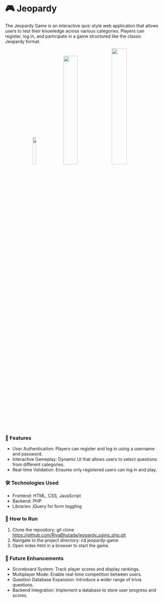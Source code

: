 # 🎮 Jeopardy

The Jeopardy Game is an interactive quiz-style web application that allows users to test their knowledge across various categories. Players can register, log in, and participate in a game structured like the classic Jeopardy format.
<br/>

<div align="center">
  <img width="15%" src="https://github.com/user-attachments/assets/cb2bc869-e46b-4c5c-bc0c-c76e54967825" />
  <img width="30%" src="https://github.com/user-attachments/assets/a84cc2a6-0400-4ba5-8122-1bebda5a77e5" />
  <img width="31%" src="https://github.com/user-attachments/assets/024aec3b-7478-443a-aeb4-0a3c445b9346"/>
</div>
<br/>

### 🚀 Features
- User Authentication: Players can register and log in using a username and password.
- Interactive Gameplay: Dynamic UI that allows users to select questions from different categories.
- Real-time Validation: Ensures only registered users can log in and play.

### 🛠️ Technologies Used
- Frontend: HTML, CSS, JavaScript
- Backend: PHP
- Libraries: jQuery for form toggling

### 📌 How to Run
1) Clone the repository: git clone https://github.com/RiyaBhutada/jeopardy_using_php.git
2) Navigate to the project directory: cd jeopardy-game
3) Open index.html in a browser to start the game.

### 🎯 Future Enhancements
- Scoreboard System: Track player scores and display rankings.
- Multiplayer Mode: Enable real-time competition between users.
- Question Database Expansion: Introduce a wider range of trivia questions.
- Backend Integration: Implement a database to store user progress and scores.
